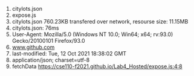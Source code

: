 1. citylots.json
2. expose.js
3. citylots.json 760.23KB transfered over network, resourse size: 11.15MB
4. citylots.json: 76ms
5. User-Agent: Mozilla/5.0 (Windows NT 10.0; Win64; x64; rv:93.0) Gecko/20100101 Firefox/93.0
6. www.github.com
7. last-modified: Tue, 12 Oct 2021 18:38:02 GMT
8. application/json; charset=utf-8
9. 	fetchData https://cse110-f2021.github.io/Lab4_Hosted/expose.js:4:8
